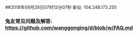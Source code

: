 ##2018年09月28日07时12分07秒 新址: 104.248.173.255
### 兔友常见问题及解答: https://github.com/wanggonging/d/blob/w/FAQ.md
